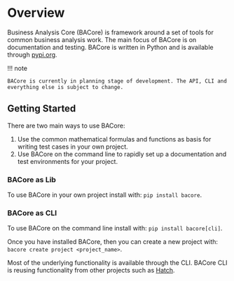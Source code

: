 # Overview
Business Analysis Core (BACore) is framework around a set of tools for common business analysis work. The main focus
of BACore is on documentation and testing. BACore is written in Python and is available through
[pypi.org](https://pypi.org/project/bacore/).

!!! note
    
    BACore is currently in planning stage of development. The API, CLI and everything else is subject to change.

## Getting Started
There are two main ways to use BACore:

1. Use the common mathematical formulas and functions as basis for writing test cases in your own project.
2. Use BACore on the command line to rapidly set up a documentation and test environments for your project.

### BACore as Lib
To use BACore in your own project install with: `pip install bacore`.

### BACore as CLI
To use BACore on the command line install with: `pip install bacore[cli]`.

Once you have installed BACore, then you can create a new project with: `bacore create project <project_name>`.

Most of the underlying functionality is available through the CLI. BACore CLI is reusing functionality from other
projects such as [Hatch](https://github.com/pypa/hatch).